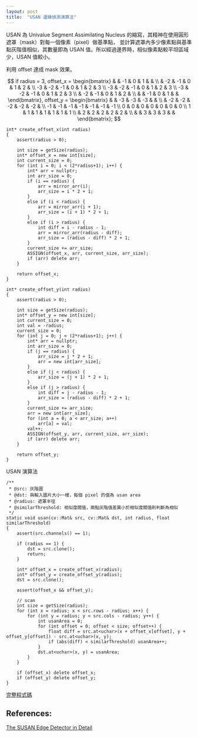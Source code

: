 ```yaml
---
layout: post
title:  "USAN 邊緣偵測演算法"
---
```


USAN 為 Univalue Segment Assimilating Nucleus 的縮寫，其精神在使用圓形遮罩（mask）對每一個像素（pixel）做基準點，
並計算遮罩內多少像素點與基準點灰階值相似，其數量即為 USAN 值。所以經過邊界時，相似像素點較平坦區域少，USAN 值較小。

利用 offset 達成 mask 效果。

$$
if radius = 3,
offset_x =
\begin{bmatrix}
   &    & -1 &  0 &  1 &    &    \\
   & -2 & -1 &  0 &  1 &  2 &    \\
-3 & -2 & -1 &  0 &  1 &  2 &  3 \\
-3 & -2 & -1 &  0 &  1 &  2 &  3 \\
-3 & -2 & -1 &  0 &  1 &  2 &  3 \\
   & -2 & -1 &  0 &  1 &  2 &    \\
   &    & -1 &  0 &  1 &    &
\end{bmatrix},
offset_y =
\begin{bmatrix}
   &    & -3 & -3 & -3 &    &    \\
   & -2 & -2 & -2 & -2 & -2 &    \\
-1 & -1 & -1 & -1 & -1 & -1 & -1 \\
 0 &  0 &  0 &  0 &  0 &  0 &  0 \\
 1 &  1 &  1 &  1 &  1 &  1 &  1 \\
   &  2 &  2 &  2 &  2 &  2 &    \\
   &    &  3 &  3 &  3 &    &
\end{bmatrix};
$$

```c++=
int* create_offset_x(int radius)
{
    assert(radius > 0);

    int size = getSize(radius);
    int* offset_x = new int[size];
    int current_size = 0;
    for (int i = 0; i < (2*radius+1); i++) {
        int* arr = nullptr;
        int arr_size = 0;
        if (i == radius) {
            arr = mirror_arr(i);
            arr_size = i * 2 + 1;
        }
        else if (i < radius) {
            arr = mirror_arr(i + 1);
            arr_size = (i + 1) * 2 + 1;
        }
        else if (i > radius) {
            int diff = i - radius - 1;
            arr = mirror_arr(radius - diff);
            arr_size = (radius - diff) * 2 + 1;
        }
        current_size += arr_size;
        ASSIGN(offset_x, arr, current_size, arr_size);
        if (arr) delete arr;
    }

    return offset_x;
}

int* create_offset_y(int radius)
{
    assert(radius > 0);

    int size = getSize(radius);
    int* offset_y = new int[size];
    int current_size = 0;
    int val = -radius;
    current_size = 0;
    for (int j = 0; j < (2*radius+1); j++) {
        int* arr = nullptr;
        int arr_size = 0;
        if (j == radius) {
            arr_size = j * 2 + 1;
            arr = new int[arr_size];
        }
        else if (j < radius) {
            arr_size = (j + 1) * 2 + 1;
        }
        else if (j > radius) {
            int diff = j - radius - 1;
            arr_size = (radius - diff) * 2 + 1;
        }
        current_size += arr_size;
        arr = new int[arr_size];
        for (int a = 0; a < arr_size; a++)
            arr[a] = val;
        val++;
        ASSIGN(offset_y, arr, current_size, arr_size);
        if (arr) delete arr;
    }

    return offset_y;
}
```
USAN 演算法
```c++=
/**
 * @src: 灰階圖
 * @dst: 與輸入圖片大小一樣，每個 pixel 的值為 usan area
 * @radius: 遮罩半徑
 * @similarThreshold: 相似度閥值，兩點灰階值差異小於相似度閥值則判斷為相似
 */
static void usan(cv::Mat& src, cv::Mat& dst, int radius, float similarThreshold)
{
    assert(src.channels() == 1);

    if (radius == 1) {
        dst = src.clone();
        return;
    }

    int* offset_x = create_offset_x(radius);
    int* offset_y = create_offset_y(radius);
    dst = src.clone();

    assert(offset_x && offset_y);

    // scan
    int size = getSize(radius);
    for (int x = radius; x < src.rows - radius; x++) {
        for (int y = radius; y < src.cols - radius; y++) {
            int usanArea = 0;
            for (int offset = 0; offset < size; offset++) {
                float diff = src.at<uchar>(x + offset_x[offset], y + offset_y[offset]) - src.at<uchar>(x, y);
                if (abs(diff) < similarThreshold) usanArea++;
            }
            dst.at<uchar>(x, y) = usanArea;
        }
    }

    if (offset_x) delete offset_x;
    if (offset_y) delete offset_y;
}
```

[完整程式碼](https://gist.github.com/jysh1214/67fee37c77a8e7ac2819a584b080c3f9)

## References:

[The SUSAN Edge Detector in Detail](https://users.fmrib.ox.ac.uk/~steve/susan/susan/node6.html)
